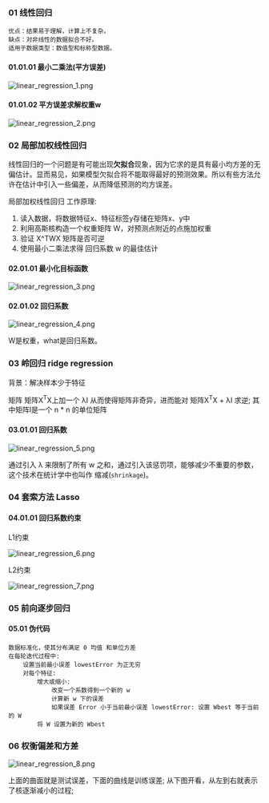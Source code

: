 ﻿### 01 线性回归
```
优点：结果易于理解，计算上不复杂。
缺点：对非线性的数据拟合不好。
适用于数据类型：数值型和标称型数据。
```
#### 01.01.01 最小二乘法(平方误差)
![linear_regression_1.png](https://i.imgur.com/nUKZePq.png)

#### 01.01.02 平方误差求解权重w
![linear_regression_2.png](https://i.imgur.com/U8Rhw3Q.png)

### 02 局部加权线性回归
线性回归的一个问题是有可能出现**欠拟合**现象，因为它求的是具有最小均方差的无偏估计。显而易见，如果模型欠拟合将不能取得最好的预测效果。所以有些方法允许在估计中引入一些偏差，从而降低预测的均方误差。

局部加权线性回归 工作原理:

1. 读入数据，将数据特征x、特征标签y存储在矩阵x、y中
1. 利用高斯核构造一个权重矩阵 W，对预测点附近的点施加权重
1. 验证 X^TWX 矩阵是否可逆
1. 使用最小二乘法求得 回归系数 w 的最佳估计


#### 02.01.01 最小化目标函数
![linear_regression_3.png](https://i.imgur.com/Lv1vmVZ.png)

#### 02.01.02 回归系数

![linear_regression_4.png](https://i.imgur.com/i51TtyS.png)

W是权重，what是回归系数。

### 03 岭回归 ridge regression

背景：解决样本少于特征

矩阵 矩阵X<sup>T</sup>X上加一个 λI 从而使得矩阵非奇异，进而能对 矩阵X<sup>T</sup>X + λI 求逆; 其中矩阵I是一个 n * n 的单位矩阵

#### 03.01.01 回归系数

![linear_regression_5.png](https://i.imgur.com/sCU8oAw.png)

通过引入 λ 来限制了所有 w 之和，通过引入该惩罚项，能够减少不重要的参数，这个技术在统计学中也叫作 缩减(`shrinkage`)。

### 04 套索方法 Lasso
#### 04.01.01 回归系数约束
L1约束

![linear_regression_6.png](https://i.imgur.com/3FBXiJY.png)

L2约束

![linear_regression_7.png](https://i.imgur.com/9WmxZBR.png)

### 05 前向逐步回归
#### 05.01 伪代码
```
数据标准化，使其分布满足 0 均值 和单位方差
在每轮迭代过程中: 
    设置当前最小误差 lowestError 为正无穷
    对每个特征:
        增大或缩小:
            改变一个系数得到一个新的 w
            计算新 w 下的误差
            如果误差 Error 小于当前最小误差 lowestError: 设置 Wbest 等于当前的 W
        将 W 设置为新的 Wbest
```
### 06 权衡偏差和方差

![linear_regression_8.png](https://i.imgur.com/BM5Si5B.png)

上面的曲面就是测试误差，下面的曲线是训练误差;
从下图开看，从左到右就表示了核逐渐减小的过程;


